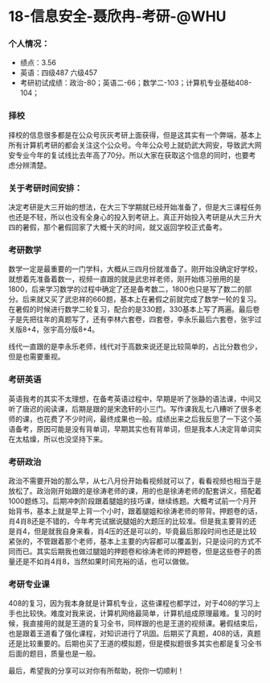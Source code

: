 # 18-信息安全-聂欣冉-考研-@WHU

### 个人情况：

- 绩点：3.56
- 英语：四级487  六级457
- 考研初试成绩：政治-80；英语二-66；数学二-103；计算机专业基础408-104；

### 择校

择校的信息很多都是在公众号灰灰考研上面获得，但是这其实有一个弊端，基本上所有计算机考研的都会关注这个公众号。今年公众号上就奶武大网安，导致武大网安专业今年的复试线比去年高了70分。所以大家在获取这个信息的同时，也要考虑分辨清楚。

### 关于考研时间安排：

决定考研是大三开始的想法，在大三下学期就已经开始准备了，但是大三课程任务也还是不轻，所以也没有全身心的投入到考研上。真正开始投入考研是从大三升大四的暑假，那个暑假回家了大概十天的时间，就又返回学校正式备考。

### 考研数学

数学一定是最重要的一门学科，大概从三四月份就准备了。刚开始没确定好学校，就想着先准备着数一，视频一直跟的就是武忠祥老师，刚开始练习册用的是1800，后来学习数学的过程中确定了还是备考数二，1800也只是写了数二的部分。后来就又买了武忠祥的660题，基本上在暑假之前就完成了数学一轮的复习。在暑假的时候进行数学二轮复习，配合的是330题，330基本上写了两遍。最后卷子是先把往年的真题写了，还有李林六套卷，四套卷，李永乐最后六套卷，张宇过关版8+4，张宇高分版8+4。

线代一直跟的是李永乐老师，线代对于高数来说还是比较简单的，占比分数也少，但是也需要重视。

### 考研英语

英语我考的其实不太理想，在备考英语过程中，早期是听了张静的语法课，中间又听了唐迟的阅读课，后期是跟的是宋逸轩的小三门。写作课我乱七八糟听了很多老师的课，也花费了不少时间，最终成果也一般。成绩出来之后我反思了一下这个英语备考，原因可能是没有背单词，早期其实也有背单词，但是我本人决定背单词实在太枯燥，所以也没坚持下来。

### 考研政治

政治不需要开始的那么早，从七八月份开始看视频就可以了，看看视频也相当于是放松了。政治刚开始跟的是徐涛老师的课，用的也是徐涛老师的配套讲义，搭配着1000题练习。后期冲刺阶段跟着腿姐的技巧课，继续练题。大概考试前一个月开始背书，基本上就是早上背一个小时，跟着腿姐和徐涛老师的带背。押题卷的话，肖4肖8还是不错的，今年考完试据说腿姐的大题压的比较准。但是我主要背的还是肖4，但是就我自身来看，肖4压的还是可以的，毕竟最后那段时间也还是比较紧张的，不管跟着那个老师，基本上主要的内容都可以覆盖到，只是设问的方式不同而已。其实后期我也做过腿姐的押题卷和徐涛老师的押题卷，但是这些卷子的质量还是不如肖4肖8，当然如果时间充裕的话，也可以做做。

### 考研专业课

408的复习，因为我本身就是计算机专业，这些课程也都学过，对于408的学习上手也比较快。难度对我来说，计算机网络最简单，计算机组成原理最难。复习的时候，我直接用的就是王道的复习全书，同样跟的也是王道的视频课。暑假结束后，也是跟着王道看了强化课程，对知识进行了巩固。后期买了真题，408的话，真题还是比较重要的。后期也买了王道的模拟题，但是模拟题很多其实也都是复习全书后面的题目，质量也是一般。

最后，希望我的分享可以对你有所帮助，祝你一切顺利！